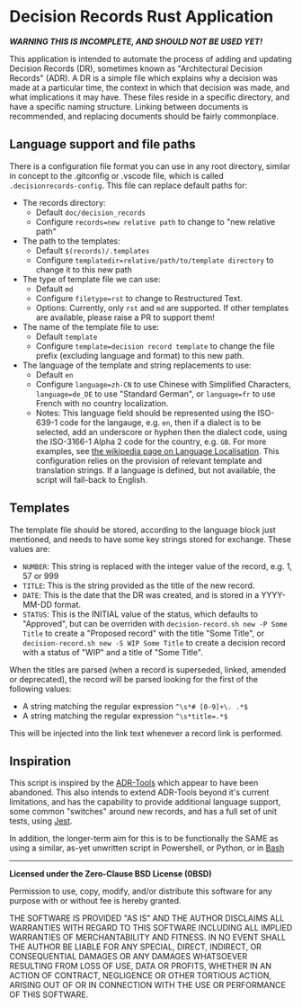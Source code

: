 # Decision Records Rust Application

_**WARNING THIS IS INCOMPLETE, AND SHOULD NOT BE USED YET!**_

This application is intended to automate the process of adding and updating Decision Records
(DR), sometimes known as "Architectural Decision Records" (ADR). A DR is a simple file which
explains why a decision was made at a particular time, the context in which that decision was
made, and what implications it may have. These files reside in a specific directory, and have
a specific naming structure. Linking between documents is recommended, and replacing documents
should be fairly commonplace.

<!--
## Running the script

You are expected to run `node decision-record.js init` to create a directory structure, then
`node decision-record.js new Decision to use foo` which will create a file called
`doc/decision_records/0001-decision-to-use-foo.md` which produces a specific template. You may
choose to then run `node decision-record.js new --supersede 1 Decision to use bar instead of foo`
which will create the file `doc/decision_records/0002-decision-to-use-bar-instead-of-foo.md`
which has a link showing that this record supersedes the previous record.

Additional options will be available in the help, found when you run `decision-record.sh help`.
-->

## Language support and file paths

There is a configuration file format you can use in any root directory, similar in concept to the
.gitconfig or .vscode file, which is called `.decisionrecords-config`. This file can replace
default paths for:

* The records directory:
  * Default `doc/decision_records`
  * Configure `records=new relative path` to change to "new relative path"
* The path to the templates:
  * Default `$(records)/.templates`
  * Configure `templatedir=relative/path/to/template directory` to change it to this new path
* The type of template file we can use:
  * Default `md`
  * Configure `filetype=rst` to change to Restructured Text.
  * Options: Currently, only `rst` and `md` are supported. If other templates are available,
      please raise a PR to support them!
* The name of the template file to use:
  * Default `template`
  * Configure `template=decision record template` to change the file prefix (excluding language
      and format) to this new path.
* The language of the template and string replacements to use:
  * Default `en`
  * Configure `language=zh-CN` to use Chinese with Simplified Characters, `language=de_DE` to use
              "Standard German", or `language=fr` to use French with no country localization.
  * Notes: This language field should be represented using the ISO-639-1 code for the langauge,
      e.g. `en`, then if a dialect is to be selected, add an underscore or hyphen then the
      dialect code, using the ISO-3166-1 Alpha 2 code for the country, e.g. `GB`. For more
      examples, see [the wikipedia page on Language
      Localisation](https://en.wikipedia.org/wiki/Language_localisation).  This configuration
      relies on the provision of relevant template and translation strings. If a language is
      defined, but not available, the script will fall-back to English.

## Templates

The template file should be stored, according to the language block just mentioned, and needs to
have some key strings stored for exchange. These values are:

* `NUMBER`: This string is replaced with the integer value of the record, e.g. 1, 57 or 999
* `TITLE`: This is the string provided as the title of the new record.
* `DATE`: This is the date that the DR was created, and is stored in a YYYY-MM-DD format.
* `STATUS`: This is the INITIAL value of the status, which defaults to "Approved", but can
   be overriden with `decision-record.sh new -P Some Title` to create a "Proposed record"
   with the title "Some Title", or `decision-record.sh new -S WIP Some Title` to create a
   decision record with a status of "WIP" and a title of "Some Title".

When the titles are parsed (when a record is superseded, linked, amended or deprecated), the
record will be parsed looking for the first of the following values:

* A string matching the regular expression `^\s*# [0-9]+\. .*$`
* A string matching the regular expression `^\s*title=.*$`

This will be injected into the link text whenever a record link is performed.

## Inspiration

This script is inspired by the [ADR-Tools](https://github.com/npryce/adr-tools) which appear to
have been abandoned. This also intends to extend ADR-Tools beyond it's current limitations, and
has the capability to provide additional language support, some common "switches" around new
records, and has a full set of unit tests, using [Jest](https://jestjs.io/).

In addition, the longer-term aim for this is to be functionally the SAME as using a similar,
as-yet unwritten script in Powershell, or Python, or in 
[Bash](https://github.com/DecisionRecords/bash-decision-records)

---
**Licensed under the Zero-Clause BSD License (0BSD)**

Permission to use, copy, modify, and/or distribute this software for any purpose with or without
fee is hereby granted.

THE SOFTWARE IS PROVIDED "AS IS" AND THE AUTHOR DISCLAIMS ALL WARRANTIES WITH REGARD TO THIS
SOFTWARE INCLUDING ALL IMPLIED WARRANTIES OF MERCHANTABILITY AND FITNESS. IN NO EVENT SHALL THE
AUTHOR BE LIABLE FOR ANY SPECIAL, DIRECT, INDIRECT, OR CONSEQUENTIAL DAMAGES OR ANY DAMAGES
WHATSOEVER RESULTING FROM LOSS OF USE, DATA OR PROFITS, WHETHER IN AN ACTION OF CONTRACT,
NEGLIGENCE OR OTHER TORTIOUS ACTION, ARISING OUT OF OR IN CONNECTION WITH THE USE OR PERFORMANCE
OF THIS SOFTWARE.
